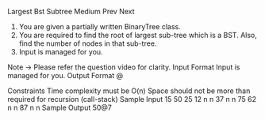 Largest Bst Subtree
Medium  Prev   Next
1. You are given a partially written BinaryTree class.
2. You are required to find the root of largest sub-tree which is a BST. Also, find the number of nodes in that sub-tree.
3. Input is managed for you. 

Note -> Please refer the question video for clarity.
Input Format
Input is managed for you.
Output Format
@

Constraints
Time complexity must be O(n)
Space should not be more than required for recursion (call-stack)
Sample Input
15
50 25 12 n n 37 n n 75 62 n n 87 n n
Sample Output
50@7